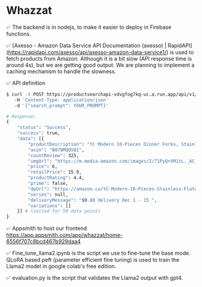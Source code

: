 # Whazzat

✅ The backend is in nodejs, to make it easier to deploy in Firebase functions.

✅ [Axesso - Amazon Data Service API Documentation (axesso) | RapidAPI] (https://rapidapi.com/axesso/api/axesso-amazon-data-service1/) is used to fetch products from Amazon. Although it is a bit slow (API response time is around 4s), but we are getting good output. We are planning to implement a caching mechanism to handle the slowness.

✅ API definition 
```bash
$ curl -X POST https://productsearchapi-vdvgfog7kq-uc.a.run.app/api/v1/search/product
   -H 'Content-Type: application/json'
   -d '{"search_prompt": YOUR_PROMPT}'
```
```bash
# Response:
{
    "status": "Success",
    "success": true,
    "data": [{
        "productDescription": "YC Modern 10-Pieces Dinner Forks, Stainless Steel Flatware Dinner Forks (#1 Forks)",
        "asin": "B078MQQVQ1",
        "countReview": 325,
        "imgUrl": "https://m.media-amazon.com/images/I/71PyQ+VMJzL._AC_UL320_.jpg",
        "price": 6,
        "retailPrice": 15.9,
        "productRating": 4.4,
        "prime": false,
        "dpUrl": "https://amazon.ca/YC-Modern-10-Pieces-Stainless-Flatware/dp/B078MQQVQ1/ref=sr_1_6?keywords=Fork&qid=1700527298&sr=8-6",
        "series": null,
        "deliveryMessage": "$9.80 delivery Dec 1 - 15 ",
        "variations": []
    }] # limited for 50 data points
}
```
✅ Appsmith to host our frontend https://app.appsmith.com/app/whazzat/home-6556f707c8bcd467b929daa4 

✅ Fine_tune_llama2.ipynb is the script we use to fine-tune the base mode. QLoRA based peft (parameter efficient fine tuning) is used to train the Llama2 model in google colab's free edition.


✅ evaluation.py is the script that validates the Llama2 output with gpt4.

